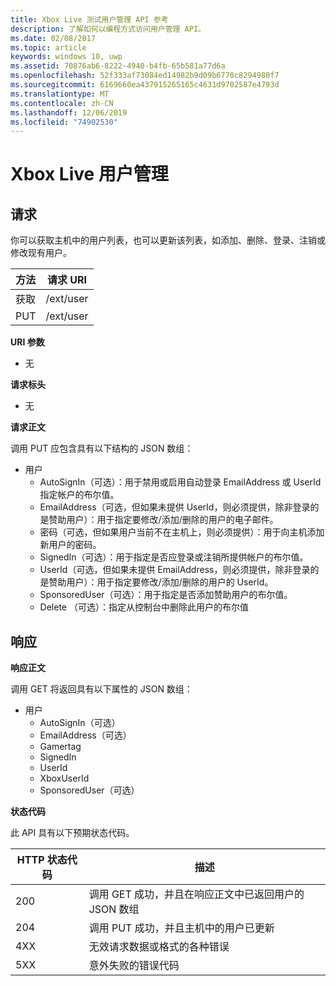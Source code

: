 ```yaml
---
title: Xbox Live 测试用户管理 API 参考
description: 了解如何以编程方式访问用户管理 API。
ms.date: 02/08/2017
ms.topic: article
keywords: windows 10, uwp
ms.assetid: 70876ab6-8222-4940-b4fb-65b581a77d6a
ms.openlocfilehash: 52f333af73084ed14982b9d09b6770c8294980f7
ms.sourcegitcommit: 6169660ea437915265165c4631d9702587e4793d
ms.translationtype: MT
ms.contentlocale: zh-CN
ms.lasthandoff: 12/06/2019
ms.locfileid: "74902530"
---
```

# <a name="xbox-live-user-management"></a>Xbox Live 用户管理

## <a name="request"></a>请求

你可以获取主机中的用户列表，也可以更新该列表，如添加、删除、登录、注销或修改现有用户。

| 方法        | 请求 URI     | 
| ------------- |-----------------|
| 获取           | /ext/user |
| PUT           | /ext/user |


**URI 参数**

* 无

**请求标头**

* 无

**请求正文**

调用 PUT 应包含具有以下结构的 JSON 数组：

* 用户
  * AutoSignIn（可选）：用于禁用或启用自动登录 EmailAddress 或 UserId 指定帐户的布尔值。
  * EmailAddress（可选，但如果未提供 UserId，则必须提供，除非登录的是赞助用户）：用于指定要修改/添加/删除的用户的电子邮件。
  * 密码（可选，但如果用户当前不在主机上，则必须提供）：用于向主机添加新用户的密码。
  * SignedIn（可选）：用于指定是否应登录或注销所提供帐户的布尔值。
  * UserId（可选，但如果未提供 EmailAddress，则必须提供，除非登录的是赞助用户）：用于指定要修改/添加/删除的用户的 UserId。
  * SponsoredUser（可选）：用于指定是否添加赞助用户的布尔值。
  * Delete （可选）：指定从控制台中删除此用户的布尔值

## <a name="response"></a>响应

**响应正文**

调用 GET 将返回具有以下属性的 JSON 数组：

* 用户
  * AutoSignIn（可选）
  * EmailAddress（可选）
  * Gamertag
  * SignedIn
  * UserId
  * XboxUserId
  * SponsoredUser（可选）
  
**状态代码**

此 API 具有以下预期状态代码。

| HTTP 状态代码   | 描述     | 
| ------------------ |-----------------|
| 200                | 调用 GET 成功，并且在响应正文中已返回用户的 JSON 数组 |
| 204                | 调用 PUT 成功，并且主机中的用户已更新 |
| 4XX                | 无效请求数据或格式的各种错误 |
| 5XX                | 意外失败的错误代码 |
